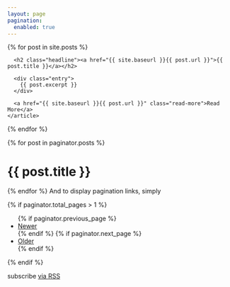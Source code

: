 ```yaml
---
layout: page
pagination: 
  enabled: true
---
```


<div class="posts">
  {% for post in site.posts %}
    <article class="post">

      <h2 class="headline"><a href="{{ site.baseurl }}{{ post.url }}">{{ post.title }}</a></h2>

      <div class="entry">
        {{ post.excerpt }}
      </div>

      <a href="{{ site.baseurl }}{{ post.url }}" class="read-more">Read More</a>
    </article>
  {% endfor %}
</div> 

{% for post in paginator.posts %}
  <h1>{{ post.title }}</h1>
{% endfor %}
And to display pagination links, simply

{% if paginator.total_pages > 1 %}
<ul>
  {% if paginator.previous_page %}
  <li>
    <a href="{{ paginator.previous_page_path | prepend: site.baseurl }}">Newer</a>
  </li>
  {% endif %}
  {% if paginator.next_page %}
  <li>
    <a href="{{ paginator.next_page_path | prepend: site.baseurl }}">Older</a>
  </li>
  {% endif %}
</ul>
{% endif %}

  <p class="rss-subscribe">subscribe <a href="http://austtp.github.io/feed.xml">via RSS</a></p>
